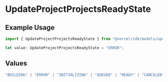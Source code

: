 # UpdateProjectProjectsReadyState

## Example Usage

```typescript
import { UpdateProjectProjectsReadyState } from "@vercel/sdk/models/updateprojectop.js";

let value: UpdateProjectProjectsReadyState = "ERROR";
```

## Values

```typescript
"BUILDING" | "ERROR" | "INITIALIZING" | "QUEUED" | "READY" | "CANCELED"
```